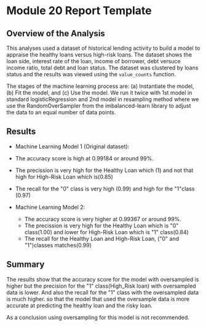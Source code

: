 # Module 20 Report Template

## Overview of the Analysis


This analyses used a dataset of historical lending activity to build a model to appraise the healthy loans versus high-risk loans. The dataset shows the loan side, interest rate of the loan, income of borrower, debt versuce income ratio, total debt and loan status. The dataset was clustered by loans status and the results was viewed using the `value_counts` function. 

The stages of the machine learning process are: (a) Instantiate the model, (b) Fit the model, and (c) Use the model.  We run it twice with 1st model in standard logisticRegression and 2nd model in resampling method where we use the RandomOverSampler from the imbalanced-learn library to adjust the data to an equal number of data points.

 

## Results


* Machine Learning Model 1 (Original dataset):
 * The accuracy score is high at 0.99184 or around 99%.
  * The precission is very high for the Healthy Loan which (1) and not that high for High-Risk Loan which is(0.85)
  * The recall for the "0" class is very high (0.99) and high for the "1"class (0.97)



* Machine Learning Model 2:
  * The accuracy score is very higher at 0.99367 or around 99%.
  * The precission is very high for the Healthy Loan which is "0" class(1.00) and lower for High-Risk Loan which is "1" class(0.84)
  * The recall for the Healthy Loan and High-Risk Loan, ("0" and "1")classes matches(0.99)


## Summary

The results show that the accuracy score for the model with oversampled is higher but the precision for the "1" class(High_Risk loan) with oversampled data is lower. And also the recall for the "1" class with the oversampled data is much higher. so that the model that used the oversample data is more accurate at predicting the healthy loan and the risky loan.

As a conclusion using oversampling for this model is not recommended. 

